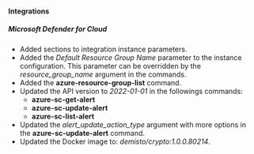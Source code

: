 
#### Integrations

##### Microsoft Defender for Cloud

- Added sections to integration instance parameters.
- Added the *Default Resource Group Name* parameter to the instance configuration. This parameter can be overridden by the *resource_group_name* argument in the commands.
- Added the **azure-resource-group-list** command.
- Updated the API version to *2022-01-01* in the followings commands:
  - **azure-sc-get-alert**
  - **azure-sc-update-alert**
  - **azure-sc-list-alert**
- Updated the *alert_update_action_type* argument with more options in the **azure-sc-update-alert** command.
- Updated the Docker image to: *demisto/crypto:1.0.0.80214*.
